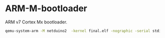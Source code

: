 # ARM-M-bootloader

ARM v7 Cortex Mx bootloader.

```bash
qemu-system-arm -M netduino2  -kernel final.elf -nographic -serial stdio
```
